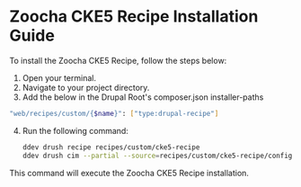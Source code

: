 # Zoocha CKE5 Recipe Installation Guide

To install the Zoocha CKE5 Recipe, follow the steps below:

1. Open your terminal.
2. Navigate to your project directory. 
3. Add the below in the Drupal Root's composer.json installer-paths
```sh
"web/recipes/custom/{$name}": ["type:drupal-recipe"]
```
4. Run the following command:

    ```sh
    ddev drush recipe recipes/custom/cke5-recipe
    ddev drush cim --partial --source=recipes/custom/cke5-recipe/config -y
    ```

This command will execute the Zoocha CKE5 Recipe installation.